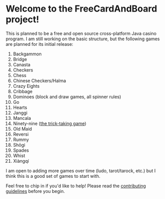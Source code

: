 # Welcome to the FreeCardAndBoard project!
This is planned to be a free and open source cross-platform Java casino program. I am still working on the basic structure, but the following games are planned for its initial release:
1. Backgammon
2. Bridge
3. Canasta
4. Checkers
5. Chess
6. Chinese Checkers/Halma
7. Crazy Eights
8. Cribbage
9. Dominoes (block and draw games, all spinner rules)
10. Go
11. Hearts
12. Janggi
13. Mancala
14. Ninety-nine ([the trick-taking game](http://www.parlettgames.uk/oricards/ninety9.html))
15. Old Maid
16. Reversi
17. Rummy
18. Shōgi
19. Spades
20. Whist
21. Xiàngqí

I am open to adding more games over time (ludo, tarot/tarock, etc.) but I think this is a good set of games to start with.

Feel free to chip in if you'd like to help! Please read the [contributing guidelines](/CONTRIBUTING.md) before you begin.
